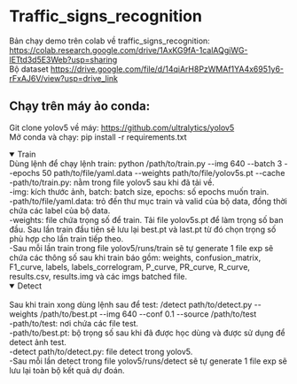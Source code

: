 # Traffic_signs_recognition <br>
Bản chạy demo trên colab về traffic_signs_recognition: https://colab.research.google.com/drive/1AxKG9fA-1calAQgiWG-lETtd3d5E3Web?usp=sharing <br>
Bộ dataset https://drive.google.com/file/d/14qiArH8PzWMAf1YA4x6951y6-rFxAJ6V/view?usp=drive_link <br>
## Chạy trên máy ảo conda: <br>
Git clone yolov5 về máy: https://github.com/ultralytics/yolov5 <br>
Mở conda và chạy: pip install -r requirements.txt <br>
<details open>
<summary>  Train  </summary>
Dùng lệnh để chạy lệnh train: python /path/to/train.py --img 640 --batch 3 --epochs 50 path/to/file/yaml.data --weights path/to/file/yolov5s.pt --cache <br>
-path/to/train.py: nằm trong file yolov5 sau khi đã tải về. <br>
-img: kích thước ảnh, batch: batch size, epochs: số epochs muốn train. <br>
-path/to/file/yaml.data: trỏ đến thư mục train và valid của bộ data, đồng thời chứa các label của bộ data. <br>
-weights: file chứa trọng số để train. Tải file yolov5s.pt để làm trọng số ban đầu. Sau lần train đầu tiên sẽ lưu lại best.pt và last.pt từ đó chọn trọng số phù hợp cho lần train tiếp theo. <br>
-Sau mỗi lần train trong file yolov5/runs/train sẽ tự generate 1 file exp sẽ chứa các thông số sau khi train báo gồm: weights, confusion_matrix, F1_curve, labels, labels_correlogram, P_curve, PR_curve, R_curve, results.csv, results.img và các imgs batched file. <br>
</details>

<details open>
<summary>  Detect  </summary> <br>
Sau khi train xong dùng lệnh sau để test: /detect path/to/detect.py --weights /path/to/best.pt --img 640 --conf 0.1 --source /path/to/test <br>
-path/to/test: nơi chứa các file test. <br>
-path/to/best.pt: bộ trọng số sau khi đã được học dùng và được sử dụng để detect ảnh test. <br>
-detect path/to/detect.py: file detect trong yolov5. <br>
-Sau mỗi lần detect trong file yolov5/runs/detect sẽ tự generate 1 file exp sẽ lưu lại toàn bộ kết quả dự đoán.  <br>       
</details>
